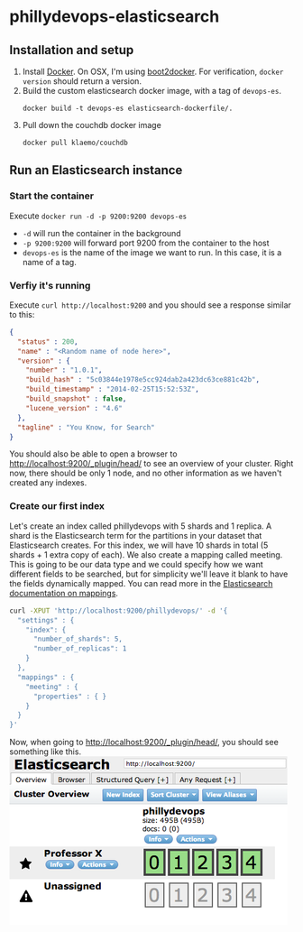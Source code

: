 phillydevops-elasticsearch
==========================

## Installation and setup

1. Install [Docker](https://www.docker.io/gettingstarted/#h_installation). On OSX, I'm using [boot2docker](http://docs.docker.io/en/latest/installation/mac/#boot2docker). For verification, `docker version` should return a version.
1. Build the custom elasticsearch docker image, with a tag of `devops-es`.
    ```
    docker build -t devops-es elasticsearch-dockerfile/.
    ```
1. Pull down the couchdb docker image
    ```
    docker pull klaemo/couchdb
    ```

## Run an Elasticsearch instance

### Start the container
Execute `docker run -d -p 9200:9200 devops-es`
* `-d` will run the container in the background
* `-p 9200:9200` will forward port 9200 from the container to the host
* `devops-es` is the name of the image we want to run. In this case, it is a name of a tag.

### Verfiy it's running

Execute `curl http://localhost:9200` and you should see a response similar to this:
```json
{
  "status" : 200,
  "name" : "<Random name of node here>",
  "version" : {
    "number" : "1.0.1",
    "build_hash" : "5c03844e1978e5cc924dab2a423dc63ce881c42b",
    "build_timestamp" : "2014-02-25T15:52:53Z",
    "build_snapshot" : false,
    "lucene_version" : "4.6"
  },
  "tagline" : "You Know, for Search"
}
```

You should also be able to open a browser to [http://localhost:9200/_plugin/head/](http://localhost:9200/_plugin/head/) to see an overview of your cluster. Right now, there should be only 1 node, and no other information as we haven't created any indexes. 

### Create our first index

Let's create an index called phillydevops with 5 shards and 1 replica. A shard is the Elasticsearch term for the partitions in your dataset that Elasticsearch creates. For this index, we will have 10 shards in total (5 shards + 1 extra copy of each). We also create a mapping called meeting. This is going to be our data type and we could specify how we want different fields to be searched, but for simplicity we'll leave it blank to have the fields dynamically mapped. You can read more in the [Elasticsearch documentation on mappings](http://www.elasticsearch.org/guide/en/elasticsearch/reference/current/indices-put-mapping.html).

```bash
curl -XPUT 'http://localhost:9200/phillydevops/' -d '{
  "settings" : {
    "index": {
      "number_of_shards": 5,
      "number_of_replicas": 1
    }
  },
  "mappings" : {
    "meeting" : {
      "properties" : { }
    }
  }
}'
```

Now, when going to [http://localhost:9200/_plugin/head/](http://localhost:9200/_plugin/head/), you should see something like this.
![5 Nodes Unassigned](./images/elasticsearch-unassigned-nodes.png?raw=true)
